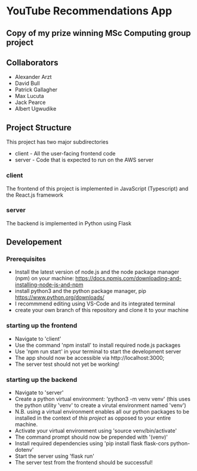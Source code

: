 # YouTube Recommendations App

## Copy of my prize winning MSc Computing group project

## Collaborators
- Alexander Arzt
- David Bull
- Patrick Gallagher
- Max Lucuta
- Jack Pearce 
- Albert Ugwudike

## Project Structure
This project has two major subdirectories
- client - All the user-facing frontend code
- server - Code that is expected to run on the AWS server

### client
The frontend of this project is implemented in JavaScript (Typescript) and the React.js framework

### server
The backend is implemented in Python using Flask

## Developement

### Prerequisites
- Install the latest version of node.js and the node package manager (npm) on your machine: https://docs.npmjs.com/downloading-and-installing-node-js-and-npm
- install python3 and the python package manager, pip https://www.python.org/downloads/
- I recommmend editing using VS-Code and its integrated terminal
- create your own branch of this repository and clone it to your machine

### starting up the frontend 
- Navigate to 'client' 
- Use the command 'npm install' to install required node.js packages
- Use 'npm run start' in your terminal to start the development server
- The app should now be accessible via http://localhost:3000;
- The server test should not yet be working!

### starting up the backend
- Navigate to 'server'
- Create a python virtual environment: 'python3 -m venv venv' (this uses the python utility 'venv' to create a virutal environment named 'venv')
- N.B. using a virtual environment enables all our python packages to be installed in the context of *this project* as opposed to your entire machine.
- Activate your virtual environment using 'source venv/bin/activate'
- The command prompt should now be prepended with '(venv)'
- Install required dependencies using 'pip install flask flask-cors python-dotenv'
- Start the server using 'flask run'
- The server test from the frontend should be successful!
